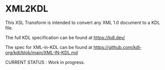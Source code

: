 # XML2KDL
This XSL Transform is intended to convert any XML 1.0 document to a KDL file.

The full KDL specification can be found at https://kdl.dev/

The spec for XML-in-KDL can be found at https://github.com/kdl-org/kdl/blob/main/XML-IN-KDL.md

CURRENT STATUS : Work in progress.
